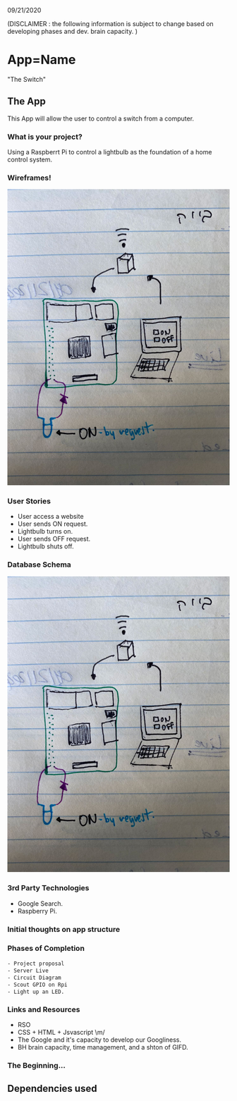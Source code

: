 09/21/2020

(DISCLAIMER : the following information is subject to change based on developing phases and dev. brain capacity. )

# App=Name

"The Switch"

## The App

This App will allow the user to control a switch from a computer.

### What is your project?

Using a Raspberrt Pi to control a lightbulb as the foundation of a home control system.

### Wireframes!

![INIT_DIAG](./assets/initialdiagram.jpg)

### User Stories

- User access a website
- User sends ON request.
- Lightbulb turns on.
- User sends OFF request.
- Lightbulb shuts off.

### Database Schema

![INIT_DIAG](./assets/initialdiagram.jpg)

### 3rd Party Technologies

- Google Search.
- Raspberry Pi.


### Initial thoughts on app structure



### Phases of Completion

    - Project proposal
    - Server Live
    - Circuit Diagram
    - Scout GPIO on Rpi
    - Light up an LED.

### Links and Resources

- RSO
- CSS + HTML + Jsvascript \m/
- The Google and it's capacity to develop our Googliness.
- BH brain capacity, time management, and a shton of GIFD.

### The Beginning...


## Dependencies used